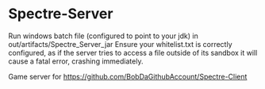 # Spectre-Server

Run windows batch file (configured to point to your jdk) in out/artifacts/Spectre_Server_jar
Ensure your whitelist.txt is correctly configured, as if the server tries to access a file outside of its sandbox it will cause a fatal error, crashing immediately.

Game server for https://github.com/BobDaGithubAccount/Spectre-Client
